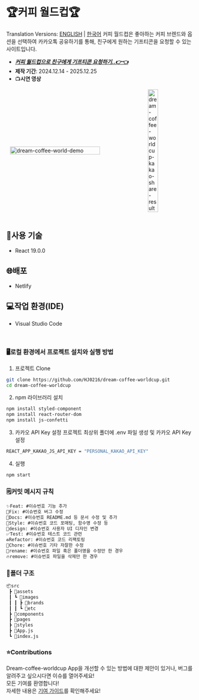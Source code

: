 # 🏆커피 월드컵🏆
Translation Versions: [ENGLISH](README-en.md) | [한국어](README.md)
커피 월드컵은 좋아하는 커피 브렌드와 옵션을 선택하여 카카오톡 공유하기를 통해, 친구에게 원하는 기프티콘을 요청할 수 있는 사이트입니다.

* [***커피 월드컵으로 친구에게 기프티콘 요청하기..👉👈***](https://hj0216.netlify.app/)
* **제작 기간**: 2024.12.14 - 2025.12.25
* 📺**시연 영상**
<div style="display: flex; justify-content: space-around; align-items: center;">
  <img src="https://github.com/user-attachments/assets/a225dc1c-7611-4c01-a3c8-d59dfd413dff" alt="dream-coffee-world-demo" width="69%" />
  <img src="https://github.com/user-attachments/assets/18f75129-4fca-449d-9c0c-fa853144eadf" alt="dream-coffee-worldcup-kakao-share-result" width="23%" />
</div>

</br>

## 📜사용 기술
* React 19.0.0


## 🌐배포
* Netlify


## 💻작업 환경(IDE)
* Visual Studio Code

</br>

### 🖥️로컬 환경에서 프로젝트 설치와 실행 방법
1. 프로젝트 Clone
```bash
git clone https://github.com/HJ0216/dream-coffee-worldcup.git
cd dream-coffee-worldcup
```

2. npm 라이브러리 설치
```bash
npm install styled-component
npm install react-router-dom
npm install js-confetti
```

3. 카카오 API Key 설정
프로젝트 최상위 폴더에 .env 파일 생성 및 카카오 API Key 설정
```bash
REACT_APP_KAKAO_JS_API_KEY = "PERSONAL_KAKAO_API_KEY"
```

4. 실행
```bash
npm start
```


### 🗒️커밋 메시지 규칙
```txt
✨Feat: #이슈번호 기능 추가
🐛Fix: #이슈번호 버그 수정
📝Docs: #이슈번호 README.md 등 문서 수정 및 추가
🎨Style: #이슈번호 코드 포매팅, 함수명 수정 등
💄design: #이슈번호 사용자 UI 디자인 변경
✅Test: #이슈번호 테스트 코드 관련
♻️Refactor: #이슈번호 코드 리팩토링
🧹Chore: #이슈번호 기타 자잘한 수정
🚚rename: #이슈번호 파일 혹은 폴더명을 수정만 한 경우
🔥remove: #이슈번호 파일을 삭제만 한 경우
```


### 📂폴더 구조
```txt
📦src
 ┣ 📂assets
 ┃ ┗ 📂images
 ┃ ┃ ┣ 📂brands
 ┃ ┃ ┗ 📂etc
 ┣ 📂components
 ┣ 📂pages
 ┣ 📂styles
 ┣ 📜App.js
 ┗ 📜index.js
```


### ⭐Contributions
Dream-coffee-worldcup App을 개선할 수 있는 방법에 대한 제안이 있거나, 버그를 알려주고 싶으시다면 이슈를 열어주세요!  
모든 기여를 환영합니다!  
자세한 내용은 [기여 가이드](CONTRIBUTING.md)를 확인해주세요!
